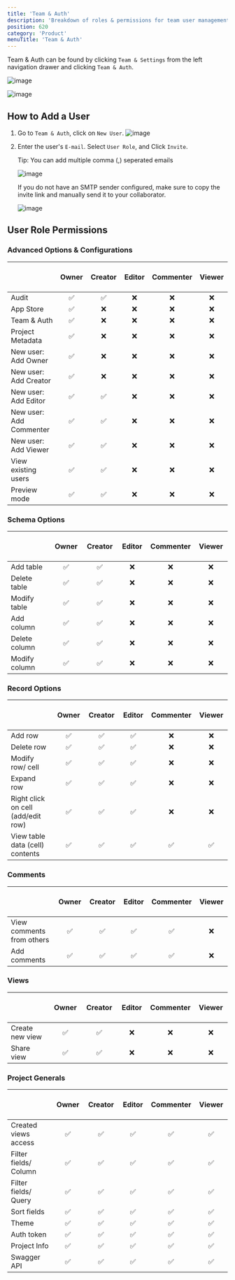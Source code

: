 ```yaml
---
title: 'Team & Auth'
description: 'Breakdown of roles & permissions for team user management'
position: 620
category: 'Product'
menuTitle: 'Team & Auth'
---
```



Team & Auth can be found by clicking `Team & Settings` from the left navigation drawer and clicking `Team & Auth`.

![image](https://user-images.githubusercontent.com/35857179/161902474-fd06678c-a171-4237-b171-dc028b3753de.png)

![image](https://user-images.githubusercontent.com/35857179/161902746-aa59b8e5-06d2-4c07-ac60-c82f92b42752.png)

## How to Add a User

1. Go to `Team & Auth`, click on `New User`.
    ![image](https://user-images.githubusercontent.com/35857179/161903214-1e0f7ba0-6daf-4073-90c9-9d86a40c9f90.png)

2. Enter the user's `E-mail`. Select `User Role`, and Click `Invite`.

    <alert type="success">
        Tip: You can add multiple comma (,) seperated emails
    </alert>

    ![image](https://user-images.githubusercontent.com/35857179/161903296-cd6ea0d5-193f-4e66-aa7a-4cfc468216af.png)

    If you do not have an SMTP sender configured, make sure to copy the invite link and manually send it to your collaborator.

    ![image](https://user-images.githubusercontent.com/35857179/161903764-1c875441-87f4-4b25-a864-441a23c96cea.png)


## User Role Permissions

### Advanced Options & Configurations
| &nbsp; &nbsp; &nbsp; &nbsp; &nbsp; &nbsp; &nbsp; &nbsp; &nbsp; &nbsp; &nbsp; &nbsp; &nbsp; &nbsp; &nbsp; &nbsp; &nbsp; &nbsp; &nbsp; &nbsp; &nbsp; &nbsp; &nbsp; &nbsp; &nbsp; &nbsp; | &nbsp; &nbsp; Owner &nbsp; &nbsp;| &nbsp; &nbsp; Creator &nbsp; &nbsp; | &nbsp; &nbsp; Editor &nbsp; &nbsp;| Commenter | &nbsp; &nbsp; Viewer &nbsp; &nbsp;|
|    :--   |    :-:   |    :-:   |    :-:   |    :-:   |    :-:   |
| Audit	                  | ✅ | ✅ | ❌ | ❌	| ❌ |
| App Store	              | ✅	| ❌ | ❌ | ❌	| ❌ |
| Team & Auth	            | ✅	| ❌ | ❌ | ❌	| ❌ |
| Project Metadata	      | ✅	| ❌ | ❌ | ❌	| ❌ |
| New user: Add Owner	    | ✅	| ❌ | ❌ | ❌	| ❌ |
| New user: Add Creator	  | ✅	| ❌ | ❌ | ❌	| ❌ |
| New user: Add Editor	  | ✅	| ✅	| ❌	| ❌ | ❌ |
| New user: Add Commenter	| ✅	| ✅	| ❌	| ❌ | ❌ |
| New user: Add Viewer	  | ✅	| ✅	| ❌	| ❌ | ❌ |
| View existing users	    | ✅	| ✅	| ❌	| ❌ | ❌ |
| Preview mode	          | ✅	| ✅	| ❌	| ❌ | ❌ |


### Schema Options
| &nbsp; &nbsp; &nbsp; &nbsp; &nbsp; &nbsp; &nbsp; &nbsp; &nbsp; &nbsp; &nbsp; &nbsp; &nbsp; &nbsp; &nbsp; &nbsp; &nbsp; &nbsp; &nbsp; &nbsp; &nbsp; &nbsp; &nbsp; &nbsp; &nbsp; &nbsp; | &nbsp; &nbsp; Owner &nbsp; &nbsp;| &nbsp; &nbsp; Creator &nbsp; &nbsp; | &nbsp; &nbsp; Editor &nbsp; &nbsp;| Commenter | &nbsp; &nbsp; Viewer &nbsp; &nbsp;|
|    :--   |    :-:   |    :-:   |    :-:   |    :-:   |    :-:   |
|	Add table	    | ✅ | ✅ | ❌	| ❌	| ❌	|
|	Delete table	| ✅	| ✅	| ❌	| ❌	| ❌	|
|	Modify table	| ✅	| ✅	| ❌	| ❌	| ❌	|
|	Add column	  | ✅ | ✅	| ❌	| ❌	| ❌	|
|	Delete column	| ✅	| ✅	| ❌	| ❌	| ❌	|
|	Modify column	| ✅	| ✅	| ❌	| ❌	| ❌	|


### Record Options
| &nbsp; &nbsp; &nbsp; &nbsp; &nbsp; &nbsp; &nbsp; &nbsp; &nbsp; &nbsp; &nbsp; &nbsp; &nbsp; &nbsp; &nbsp; &nbsp; &nbsp; &nbsp; &nbsp; &nbsp; &nbsp; &nbsp; &nbsp; &nbsp; &nbsp; &nbsp; | &nbsp; &nbsp; Owner &nbsp; &nbsp;| &nbsp; &nbsp; Creator &nbsp; &nbsp; | &nbsp; &nbsp; Editor &nbsp; &nbsp;| Commenter | &nbsp; &nbsp; Viewer &nbsp; &nbsp;|
|    :--   |    :-:   |    :-:   |    :-:   |    :-:   |    :-:   |
|	Add row	          | ✅	| ✅	| ✅	| ❌	| ❌	|
|	Delete row	      | ✅	| ✅	| ✅	| ❌	| ❌	|
|	Modify row/ cell	| ✅	| ✅	| ✅	| ❌	| ❌	|
|	Expand row	      | ✅	| ✅	| ✅	| ❌	| ❌	|
|	Right click on cell (add/edit row)	| ✅	| ✅	| ✅	| ❌	| ❌	|
|	View table data (cell) contents	    | ✅	| ✅	| ✅	| ✅	| ✅	|

### Comments
| &nbsp; &nbsp; &nbsp; &nbsp; &nbsp; &nbsp; &nbsp; &nbsp; &nbsp; &nbsp; &nbsp; &nbsp; &nbsp; &nbsp; &nbsp; &nbsp; &nbsp; &nbsp; &nbsp; &nbsp; &nbsp; &nbsp; &nbsp; &nbsp; &nbsp; &nbsp; | &nbsp; &nbsp; Owner &nbsp; &nbsp;| &nbsp; &nbsp; Creator &nbsp; &nbsp; | &nbsp; &nbsp; Editor &nbsp; &nbsp;| Commenter | &nbsp; &nbsp; Viewer &nbsp; &nbsp;|
|    :--   |    :-:   |    :-:   |    :-:   |    :-:   |    :-:   |
|	View comments from others	| ✅	| ✅	| ✅	| ✅	| ❌	|
|	Add comments	            | ✅	| ✅	| ✅	| ✅	| ❌	|

### Views
| &nbsp; &nbsp; &nbsp; &nbsp; &nbsp; &nbsp; &nbsp; &nbsp; &nbsp; &nbsp; &nbsp; &nbsp; &nbsp; &nbsp; &nbsp; &nbsp; &nbsp; &nbsp; &nbsp; &nbsp; &nbsp; &nbsp; &nbsp; &nbsp; &nbsp; &nbsp; | &nbsp; &nbsp; Owner &nbsp; &nbsp;| &nbsp; &nbsp; Creator &nbsp; &nbsp; | &nbsp; &nbsp; Editor &nbsp; &nbsp;| Commenter | &nbsp; &nbsp; Viewer &nbsp; &nbsp;|
|    :--   |    :-:   |    :-:   |    :-:   |    :-:   |    :-:   |
|	Create new view	| ✅	| ✅	| ❌	| ❌	| ❌	|
|	Share view	    | ✅	| ✅	| ❌	| ❌	| ❌	|

### Project Generals
| &nbsp; &nbsp; &nbsp; &nbsp; &nbsp; &nbsp; &nbsp; &nbsp; &nbsp; &nbsp; &nbsp; &nbsp; &nbsp; &nbsp; &nbsp; &nbsp; &nbsp; &nbsp; &nbsp; &nbsp; &nbsp; &nbsp; &nbsp; &nbsp; &nbsp; &nbsp; | &nbsp; &nbsp; Owner &nbsp; &nbsp;| &nbsp; &nbsp; Creator &nbsp; &nbsp; | &nbsp; &nbsp; Editor &nbsp; &nbsp;| Commenter | &nbsp; &nbsp; Viewer &nbsp; &nbsp;|
|    :--   |    :-:   |    :-:   |    :-:   |    :-:   |    :-:   |
|	Created views access	| ✅	| ✅	| ✅	| ✅	| ✅	|
|	Filter fields/ Column	| ✅	| ✅	| ✅	| ✅	| ✅	|
|	Filter fields/ Query	| ✅	| ✅	| ✅	| ✅	| ✅	|
|	Sort fields	          | ✅	| ✅	| ✅	| ✅	| ✅	|
|	Theme	                | ✅	| ✅	| ✅	| ✅	| ✅	|
|	Auth token	          | ✅	| ✅	| ✅	| ✅	| ✅	|
|	Project Info	        | ✅	| ✅	| ✅	| ✅	| ✅	|
|	Swagger API	          | ✅	| ✅	| ✅	| ✅	| ✅	|


<!-- TODO: -->
<!-- ### Automations
| &nbsp; &nbsp; &nbsp; &nbsp; &nbsp; &nbsp; &nbsp; &nbsp; &nbsp; &nbsp; &nbsp; &nbsp; &nbsp; &nbsp; &nbsp; &nbsp; &nbsp; &nbsp; &nbsp; &nbsp; &nbsp; &nbsp; &nbsp; &nbsp; &nbsp; &nbsp; | &nbsp; &nbsp; Owner &nbsp; &nbsp;| &nbsp; &nbsp; Creator &nbsp; &nbsp; | &nbsp; &nbsp; Editor &nbsp; &nbsp;| Commenter | &nbsp; &nbsp; Viewer &nbsp; &nbsp;|
|    :--   |    :-:   |    :-:   |    :-:   |    :-:   |    :-:   |

### App store
| &nbsp; &nbsp; &nbsp; &nbsp; &nbsp; &nbsp; &nbsp; &nbsp; &nbsp; &nbsp; &nbsp; &nbsp; &nbsp; &nbsp; &nbsp; &nbsp; &nbsp; &nbsp; &nbsp; &nbsp; &nbsp; &nbsp; &nbsp; &nbsp; &nbsp; | &nbsp; &nbsp; Owner &nbsp; &nbsp;| &nbsp; &nbsp; Creator &nbsp; &nbsp; | &nbsp; &nbsp; Editor &nbsp; &nbsp;| Commenter | &nbsp; &nbsp; Viewer &nbsp; &nbsp;|
|    :--   |    :-:   |    :-:   |    :-:   |    :-:   |    :-:   |

 -->
